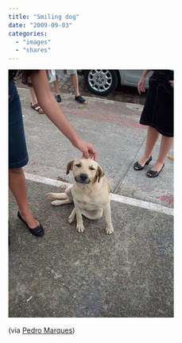 ```yaml
---
title: "Smiling dog"
date: "2009-09-03"
categories: 
  - "images"
  - "shares"
---
```


![](images/tumblr_kpeqlmyaw51qz4vrlo1_400.jpg)

(via [Pedro Marques](http://flickr.com/photos/pedromarques))
